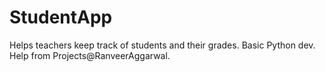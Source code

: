 # StudentApp
Helps teachers keep track of students and their grades.
Basic Python dev.
Help from Projects@RanveerAggarwal.
